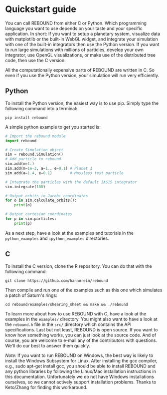 # Quickstart guide

You can call REBOUND from either C or Python. Which programming language you want to use depends on your taste and your specific application. In short: If you want to setup a planetary system, visualize data with matplotlib or the built-in WebGL widget, and integrate your simulation with one of the built-in integrators then use the Python version. If you want to run large simulations with millions of particles, develop your own integrator, use OpenGL visualizations, or make use of the distributed tree code, then use the C version. 

All the computationally expensive parts of REBOUND are written in C. So even if you use the Python version, your simulation will run very efficiently.

## Python 
To install the Python version, the easiest way is to use pip. Simply type the following command into a terminal:

    pip install rebound

A simple python example to get you started is:

```python
# Import the rebound module
import rebound

# Create Simulation object
sim = rebound.Simulation()
# Add particle to rebound
sim.add(m=1.)
sim.add(m=1e-3, a=1., e=0.1) # Planet 1
sim.add(a=1.4, e=0.1)        # Massless test particle

# Integrate the particles with the default IAS15 integrator
sim.integrate(100)

# Output orbits in Jacobi coordinates
for o in sim.calculate_orbits(): 
    print(o)

# Output cartesian coordinates
for p in sim.particles:
    print(p)
```

As a next step, have a look at the examples and tutorials in the `python_examples` and `ipython_examples` directories.

## C
To install the C version, clone the R repository. You can do that with the following command:
    
    git clone https://github.com/hannorein/rebound

Then compile and run one of the examples such as this one which simulates a patch of Saturn's rings:

    cd rebound/examples/shearing_sheet && make && ./rebound

To learn more about how to use REBOUND with C, have a look at the examples in the `examples/` directory. You might also want to have a look at the `rebound.h` file in the `src/` directory which contains the API specifications. Last but not least, REBOUND is open source. If you want to know how something works, you can just look at the source code. And of course, you are welcome to e-mail any of the contributors with questions. We'll do our best to answer them quickly.

*Note:*  If you want to run REBOUND on Windows, the best way is likely to install the Windows Subsystem for Linux. After installing the gcc compiler, e.g., sudo apt-get install gcc, you should be able to install REBOUND and any python libraries by following the Linux/Mac installation instructions in this documentation. Unfortunately we do not have Windows installations ourselves, so we cannot actively support installation problems. Thanks to Keto/Zhang for finding this workaround.


